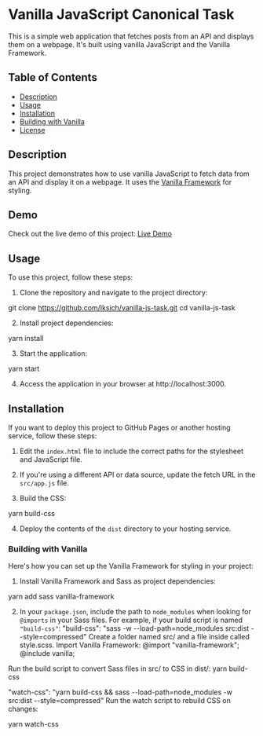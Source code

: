 # Vanilla JavaScript Canonical Task

This is a simple web application that fetches posts from an API and displays them on a webpage. It's built using vanilla JavaScript and the Vanilla Framework.

## Table of Contents

- [Description](#description)
- [Usage](#usage)
- [Installation](#installation)
- [Building with Vanilla](#building-with-vanilla)
- [License](#license)

## Description

This project demonstrates how to use vanilla JavaScript to fetch data from an API and display it on a webpage. It uses the [Vanilla Framework](https://vanillaframework.io/) for styling.

## Demo

Check out the live demo of this project: [Live Demo](https://iksich.github.io/vanilla-js-task/)

## Usage

To use this project, follow these steps:

1. Clone the repository and navigate to the project directory:

git clone https://github.com/Iksich/vanilla-js-task.git
cd vanilla-js-task

2. Install project dependencies:

yarn install

3. Start the application:

yarn start

4. Access the application in your browser at http://localhost:3000.

## Installation

If you want to deploy this project to GitHub Pages or another hosting service, follow these steps:

1. Edit the `index.html` file to include the correct paths for the stylesheet and JavaScript file.

2. If you're using a different API or data source, update the fetch URL in the `src/app.js` file.

3. Build the CSS:

yarn build-css

4. Deploy the contents of the `dist` directory to your hosting service.

### Building with Vanilla

Here's how you can set up the Vanilla Framework for styling in your project:

1. Install Vanilla Framework and Sass as project dependencies:

yarn add sass vanilla-framework

2. In your `package.json`, include the path to `node_modules` when looking for `@imports` in your Sass files. For example, if your build script is named `"build-css"`:
   "build-css": "sass -w --load-path=node_modules src:dist --style=compressed"
   Create a folder named src/ and a file inside called style.scss. Import Vanilla Framework:
   @import "vanilla-framework";
   @include vanilla;

Run the build script to convert Sass files in src/ to CSS in dist/:
yarn build-css

"watch-css": "yarn build-css && sass --load-path=node_modules -w src:dist --style=compressed"
Run the watch script to rebuild CSS on changes:

yarn watch-css
